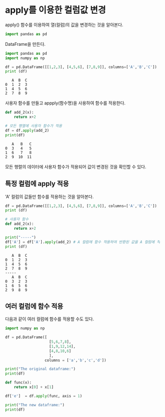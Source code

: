 # apply를 이용한 컬럼값 변경 

apply() 함수를 이용하여 열(컬럼)의 값을 변경하는 것을 알아본다. 


```python 
import pandas as pd 
```

DataFrame을 만든다. 

```python
import pandas as pd
import numpy as np

df = pd.DataFrame([[1,2,3], [4,5,6], [7,8,9]], columns=['A','B','C'])
print (df)
```

```
   A  B  C
0  1  2  3
1  4  5  6
2  7  8  9
```

사용자 함수를 만들고 appply(함수명)을 사용하여 함수를 적용한다.

```python
def add_2(x):
    return x+2

# 모든 행열에 사용자 함수가 적용
df = df.apply(add_2)
print(df)
```
```
   A   B   C
0  3   4   5
1  6   7   8
2  9  10  11
```
모든 행렬의 데이터에 사용자 함수가 적용되어 값이 변경된 것을 확인할 수 있다.


## 특정 컬럼에 apply 적용
'A' 컬럼의 값들만 함수를 적용하는 것을 알아본다.

```python
df = pd.DataFrame([[1,2,3], [4,5,6], [7,8,9]], columns=['A','B','C'])
print (df)

# 사용자 함수 
def add_2(x):
    return x+2

print("-----")
df['A'] = df['A'].apply(add_2) # A 컬럼에 함수 적용하여 반환된 값을 A 컬럼에 적용
print (df)
```
```
   A  B  C
0  1  2  3
1  4  5  6
2  7  8  9
-----
   A  B  C
0  3  2  3
1  6  5  6
2  9  8  9
```


## 여러 컬럼에 함수 적용
다음과 같이 여러 컬럼에 함수를 적용할 수도 있다.


```python 
import numpy as np

df = pd.DataFrame([
                    [5,6,7,8],
                    [1,9,12,14],
                    [4,8,10,6]
                    ],
                  columns = ['a','b','c','d'])

print("The original dataframe:")
print(df)

def func(x):
    return x[0] + x[1]

df['e']  = df.apply(func, axis = 1)

print("The new dataframe:")
print(df)
```



